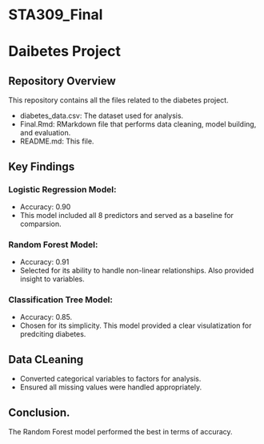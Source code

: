 # STA309_Final

# Daibetes Project

## Repository Overview

This repository contains all the files related to the diabetes project.
- diabetes_data.csv: The dataset used for analysis.
- Final.Rmd: RMarkdown file that performs data cleaning, model building, and evaluation.
- README.md: This file.

## Key Findings

### Logistic Regression Model:
- Accuracy: 0.90
- This model included all 8 predictors and served as a baseline for comparsion.

### Random Forest Model:
- Accuracy: 0.91
- Selected for its ability to handle non-linear relationships. Also provided insight to variables.

### Classification Tree Model:
- Accuracy: 0.85.
- Chosen for its simplicity. This model provided a clear visulatization for predciting diabetes.

## Data CLeaning
- Converted categorical variables to factors for analysis.
- Ensured all missing values were handled appropriately.

## Conclusion.
The Random Forest model performed the best in terms of accuracy. 
